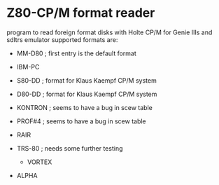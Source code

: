 # Z80-CP/M format reader
 program to read foreign format disks with Holte CP/M for Genie IIIs and sdltrs emulator
supported formats are:

 * MM-D80    ; first entry is the default format
 * IBM-PC 

 * S80-DD    ; format for Klaus Kaempf CP/M system

 * D80-DD    ; format for Klaus Kaempf CP/M system

 * KONTRON   ; seems to have a bug in scew table

 * PROF#4    ; seems to have a bug in scew table
	
 * RAIR    
	
 * TRS-80    ; needs some further testing

	* VORTEX

 * ALPHA
